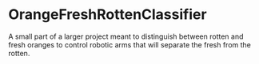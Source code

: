 # OrangeFreshRottenClassifier
A small part of a larger project meant to distinguish between rotten and fresh oranges to control robotic arms that will separate the fresh from the rotten.
